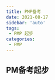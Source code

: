 ```yaml
---
title: PMP备考
date: 2021-08-17
sidebar: 'auto'
tags:
 - PMP 起步
categories:
 - PMP
---
```


## PM备考起步


